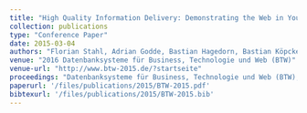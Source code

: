 ```yaml
---
title: "High Quality Information Delivery: Demonstrating the Web in Your Pocket for Cineast Tourists"
collection: publications
type: "Conference Paper"
date: 2015-03-04
authors: "Florian Stahl, Adrian Godde, Bastian Hagedorn, Bastian Köpcke, Martin Rehberger, and Gottfried Vossen"
venue: "2016 Datenbanksysteme für Business, Technologie und Web (BTW)"
venue-url: "http://www.btw-2015.de/?startseite"
proceedings: "Datenbanksysteme für Business, Technologie und Web (BTW), 16. Fachtagung des GI-Fachbereichs 'Datenbanken und Informationssysteme' (DBIS), 4.-6.3.2015 in Hamburg, Germany. Proceedings"
paperurl: '/files/publications/2015/BTW-2015.pdf'
bibtexurl: '/files/publications/2015/BTW-2015.bib'
---
```

